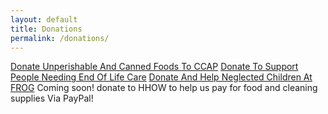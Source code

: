 ```yaml
---
layout: default
title: Donations
permalink: /donations/
---
```


[Donate Unperishable And Canned Foods To CCAP](http://ccapwinc.org/1_5_more-info.html)
[Donate To Support People Needing End Of Life Care](https://brhospice.org/thrift-shops/)
[Donate And Help Neglected Children At FROG](http://www.frog-kids.org)
Coming soon! donate to HHOW to help us pay for food and cleaning supplies Via PayPal!
